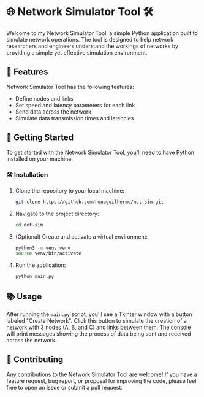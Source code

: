 # 🌐 Network Simulator Tool 🛠️

Welcome to my Network Simulator Tool, a simple Python application built to simulate network operations. The tool is designed to help network researchers and engineers understand the workings of networks by providing a simple yet effective simulation environment.

## 🔧 Features

Network Simulator Tool has the following features:

- Define nodes and links
- Set speed and latency parameters for each link
- Send data across the network
- Simulate data transmission times and latencies


## 🚀 Getting Started

To get started with the Network Simulator Tool, you'll need to have Python installed on your machine. 

### 🛠️ Installation

1. Clone the repository to your local machine:
    ```bash
    git clone https://github.com/nunoguilherme/net-sim.git
    ```
2. Navigate to the project directory:
    ```bash
    cd net-sim
    ```
3. (Optional) Create and activate a virtual environment:
    ```bash
    python3 -m venv venv
    source venv/bin/activate
    ```
4. Run the application:
    ```bash
    python main.py
    ```

## 📚 Usage

After running the `main.py` script, you'll see a Tkinter window with a button labeled "Create Network". Click this button to simulate the creation of a network with 3 nodes (A, B, and C) and links between them. The console will print messages showing the process of data being sent and received across the network.

## 🤝 Contributing

Any contributions to the Network Simulator Tool are welcome! If you have a feature request, bug report, or proposal for improving the code, please feel free to open an issue or submit a pull request.

